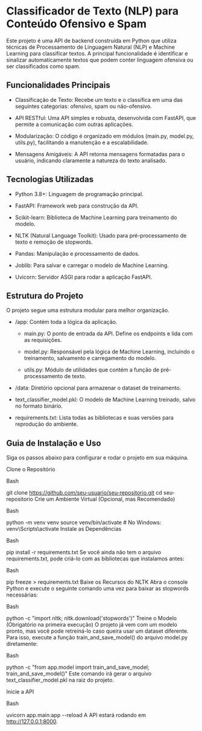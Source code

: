 # Classificador de Texto (NLP) para Conteúdo Ofensivo e Spam
 Este projeto é uma API de backend construída em Python que utiliza técnicas de Processamento de Linguagem Natural (NLP) e Machine Learning para classificar textos. A principal funcionalidade é identificar e sinalizar automaticamente textos que podem conter linguagem ofensiva ou ser classificados como spam.

## Funcionalidades Principais

- Classificação de Texto: Recebe um texto e o classifica em uma das seguintes categorias: ofensivo, spam ou não-ofensivo.

- API RESTful: Uma API simples e robusta, desenvolvida com FastAPI, que permite a comunicação com outras aplicações.

- Modularização: O código é organizado em módulos (main.py, model.py, utils.py), facilitando a manutenção e a escalabilidade.

- Mensagens Amigáveis: A API retorna mensagens formatadas para o usuário, indicando claramente a natureza do texto analisado.

## Tecnologias Utilizadas
- Python 3.8+: Linguagem de programação principal.

- FastAPI: Framework web para construção da API.

- Scikit-learn: Biblioteca de Machine Learning para treinamento do modelo.

- NLTK (Natural Language Toolkit): Usado para pré-processamento de texto e remoção de stopwords.

- Pandas: Manipulação e processamento de dados.

- Joblib: Para salvar e carregar o modelo de Machine Learning.

- Uvicorn: Servidor ASGI para rodar a aplicação FastAPI.

## Estrutura do Projeto
O projeto segue uma estrutura modular para melhor organização.

- /app: Contém toda a lógica da aplicação.

    - main.py: O ponto de entrada da API. Define os endpoints e lida com as requisições.

    - model.py: Responsável pela lógica de Machine Learning, incluindo o treinamento, salvamento e carregamento do modelo.

    - utils.py: Módulo de utilidades que contém a função de pré-processamento de texto.

- /data: Diretório opcional para armazenar o dataset de treinamento.

- text_classifier_model.pkl: O modelo de Machine Learning treinado, salvo no formato binário.

- requirements.txt: Lista todas as bibliotecas e suas versões para reprodução do ambiente.

## Guia de Instalação e Uso

Siga os passos abaixo para configurar e rodar o projeto em sua máquina.

Clone o Repositório

Bash

git clone https://github.com/seu-usuario/seu-repositorio.git
cd seu-repositorio
Crie um Ambiente Virtual (Opcional, mas Recomendado)

Bash

python -m venv venv
source venv/bin/activate  # No Windows: venv\Scripts\activate
Instale as Dependências

Bash

pip install -r requirements.txt
Se você ainda não tem o arquivo requirements.txt, pode criá-lo com as bibliotecas que instalamos antes:

Bash

pip freeze > requirements.txt
Baixe os Recursos do NLTK
Abra o console Python e execute o seguinte comando uma vez para baixar as stopwords necessárias:

Bash

python -c "import nltk; nltk.download('stopwords')"
Treine o Modelo (Obrigatório na primeira execução)
O projeto já vem com um modelo pronto, mas você pode retreiná-lo caso queira usar um dataset diferente. Para isso, execute a função train_and_save_model() do arquivo model.py diretamente:

Bash

python -c "from app.model import train_and_save_model; train_and_save_model()"
Este comando irá gerar o arquivo text_classifier_model.pkl na raiz do projeto.

Inicie a API

Bash

uvicorn app.main:app --reload
A API estará rodando em http://127.0.0.1:8000.